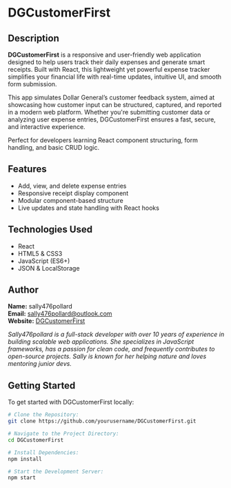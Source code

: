 # DGCustomerFirst

## Description

**DGCustomerFirst** is a responsive and user-friendly web application designed to help users track their daily expenses and generate smart receipts. Built with React, this lightweight yet powerful expense tracker simplifies your financial life with real-time updates, intuitive UI, and smooth form submission.

This app simulates Dollar General’s customer feedback system, aimed at showcasing how customer input can be structured, captured, and reported in a modern web platform. Whether you're submitting customer data or analyzing user expense entries, DGCustomerFirst ensures a fast, secure, and interactive experience.

Perfect for developers learning React component structuring, form handling, and basic CRUD logic.

## Features

- Add, view, and delete expense entries
- Responsive receipt display component
- Modular component-based structure
- Live updates and state handling with React hooks

## Technologies Used

- React
- HTML5 & CSS3
- JavaScript (ES6+)
- JSON & LocalStorage

## Author

**Name:** sally476pollard  
**Email:** sally476pollard@outlook.com  
**Website:** [DGCustomerFirst](https://www-dgcustomerfirst.com)

_Sally476pollard is a full-stack developer with over 10 years of experience in building scalable web applications. She specializes in JavaScript frameworks, has a passion for clean code, and frequently contributes to open-source projects. Sally is known for her helping nature and loves mentoring junior devs._

## Getting Started

To get started with DGCustomerFirst locally:

```bash
# Clone the Repository:
git clone https://github.com/yourusername/DGCustomerFirst.git

# Navigate to the Project Directory:
cd DGCustomerFirst

# Install Dependencies:
npm install

# Start the Development Server:
npm start

